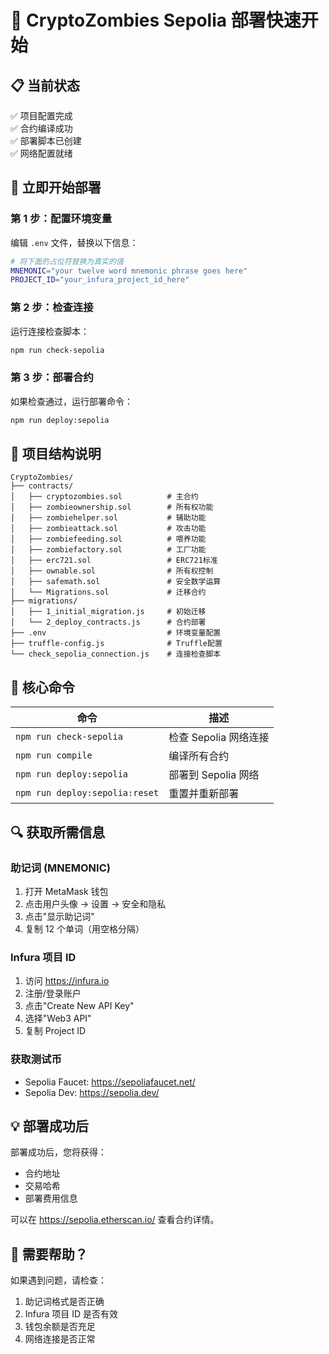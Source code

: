 # 🚀 CryptoZombies Sepolia 部署快速开始

## 📋 当前状态

✅ 项目配置完成  
✅ 合约编译成功  
✅ 部署脚本已创建  
✅ 网络配置就绪

## 🔧 立即开始部署

### 第 1 步：配置环境变量

编辑 `.env` 文件，替换以下信息：

```bash
# 将下面的占位符替换为真实的值
MNEMONIC="your twelve word mnemonic phrase goes here"
PROJECT_ID="your_infura_project_id_here"
```

### 第 2 步：检查连接

运行连接检查脚本：

```bash
npm run check-sepolia
```

### 第 3 步：部署合约

如果检查通过，运行部署命令：

```bash
npm run deploy:sepolia
```

## 📁 项目结构说明

```
CryptoZombies/
├── contracts/
│   ├── cryptozombies.sol          # 主合约
│   ├── zombieownership.sol        # 所有权功能
│   ├── zombiehelper.sol           # 辅助功能
│   ├── zombieattack.sol           # 攻击功能
│   ├── zombiefeeding.sol          # 喂养功能
│   ├── zombiefactory.sol          # 工厂功能
│   ├── erc721.sol                 # ERC721标准
│   ├── ownable.sol                # 所有权控制
│   ├── safemath.sol               # 安全数学运算
│   └── Migrations.sol             # 迁移合约
├── migrations/
│   ├── 1_initial_migration.js     # 初始迁移
│   └── 2_deploy_contracts.js      # 合约部署
├── .env                           # 环境变量配置
├── truffle-config.js              # Truffle配置
└── check_sepolia_connection.js    # 连接检查脚本
```

## 🎯 核心命令

| 命令                           | 描述                  |
| ------------------------------ | --------------------- |
| `npm run check-sepolia`        | 检查 Sepolia 网络连接 |
| `npm run compile`              | 编译所有合约          |
| `npm run deploy:sepolia`       | 部署到 Sepolia 网络   |
| `npm run deploy:sepolia:reset` | 重置并重新部署        |

## 🔍 获取所需信息

### 助记词 (MNEMONIC)

1. 打开 MetaMask 钱包
2. 点击用户头像 → 设置 → 安全和隐私
3. 点击"显示助记词"
4. 复制 12 个单词（用空格分隔）

### Infura 项目 ID

1. 访问 https://infura.io
2. 注册/登录账户
3. 点击"Create New API Key"
4. 选择"Web3 API"
5. 复制 Project ID

### 获取测试币

- Sepolia Faucet: https://sepoliafaucet.net/
- Sepolia Dev: https://sepolia.dev/

## 💡 部署成功后

部署成功后，您将获得：

- 合约地址
- 交易哈希
- 部署费用信息

可以在 https://sepolia.etherscan.io/ 查看合约详情。

## 🛟 需要帮助？

如果遇到问题，请检查：

1. 助记词格式是否正确
2. Infura 项目 ID 是否有效
3. 钱包余额是否充足
4. 网络连接是否正常
